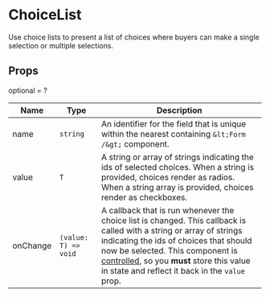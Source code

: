 # ChoiceList

Use choice lists to present a list of choices where buyers can make a single selection or multiple selections.

## Props
optional = ?

| Name | Type | Description |
| --- | --- | --- |
| name | <code>string</code> | An identifier for the field that is unique within the nearest containing `&lt;Form /&gt;` component.  |
| value | <code>T</code> | A string or array of strings indicating the ids of selected choices. When a string is provided, choices render as radios. When a string array is provided, choices render as checkboxes.  |
| onChange | <code>(value: T) => void</code> |  A callback that is run whenever the choice list is changed. This callback is called with a string or array of strings indicating the ids of choices that should now be selected. This component is [controlled](https://reactjs.org/docs/forms.html#controlled-components), so you **must** store this value in state and reflect it back in the `value` prop.    |
